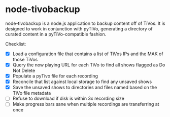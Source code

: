 node-tivobackup
===============

node-tivobackup is a node.js application to backup content off of TiVos.  It is designed to work in conjunction with pyTiVo, generating a directory of curated content in a pyTiVo-compatible fashion.

Checklist:

- [x] Load a configuration file that contains a list of TiVos IPs and the MAK of those TiVos
- [x] Query the now playing URL for each TiVo to find all shows flagged as Do Not Delete
- [x] Populate a pyTivo file for each recording
- [x] Reconcile that list against local storage to find any unsaved shows
- [x] Save the unsaved shows to directories and files named based on the TiVo file metadata
- [ ] Refuse to download if disk is within 3x recording size
- [ ] Make progress bars sane when multiple recordings are transferring at once
